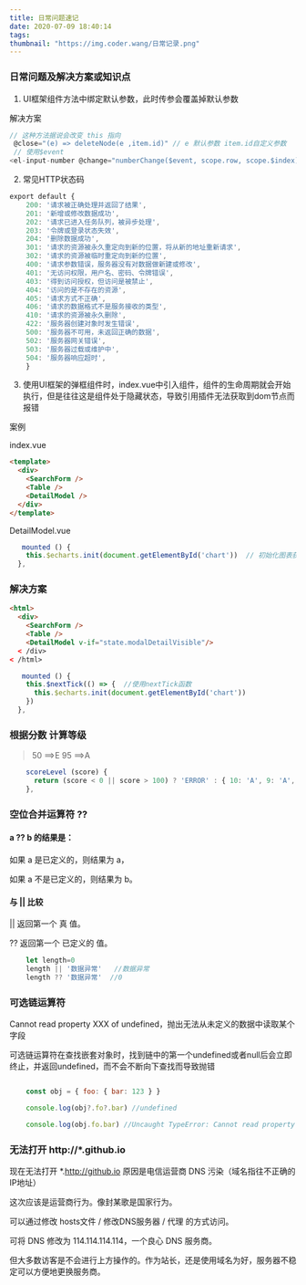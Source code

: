 ```yaml
---
title: 日常问题速记
date: 2020-07-09 18:40:14
tags:
thumbnail: "https://img.coder.wang/日常记录.png"
---
```

### 日常问题及解决方案或知识点

1. UI框架组件方法中绑定默认参数，此时传参会覆盖掉默认参数

解决方案
```js
// 这种方法据说会改变 this 指向
 @close="(e) => deleteNode(e ,item.id)" // e 默认参数 item.id自定义参数
 // 使用$event
<el-input-number @change="numberChange($event, scope.row, scope.$index) " />

```

2. 常见HTTP状态码
```js
export default {  
	200: '请求被正确处理并返回了结果',  
	201: '新增或修改数据成功',  
	202: '请求已进入任务队列，被异步处理',
  	203: '令牌或登录状态失效',
  	204: '删除数据成功',  
	301: '请求的资源被永久重定向到新的位置，将从新的地址重新请求',  
	302: '请求的资源被临时重定向到新的位置',  
	400: '请求参数错误，服务器没有对数据做新建或修改',  
	401: '无访问权限，用户名、密码、令牌错误',  
	403: '得到访问授权，但访问是被禁止',  
	404: '访问的是不存在的资源',  
	405: '请求方式不正确',  
	406: '请求的数据格式不是服务接收的类型',  
	410: '请求的资源被永久删除',  
	422: '服务器创建对象时发生错误',  
	500: '服务器不可用，未返回正确的数据',  
	502: '服务器网关错误',  
	503: '服务器过载或维护中',  
	504: '服务器响应超时', 
	}
```
<!-- more -->

3. 使用UI框架的弹框组件时，index.vue中引入组件，组件的生命周期就会开始执行，但是往往这是组件处于隐藏状态，导致引用插件无法获取到dom节点而报错

案例

index.vue

```html
<template>
  <div>
    <SearchForm />
    <Table />
    <DetailModel />
  </div>
</template>
```

DetailModel.vue

```js
   mounted () {
    this.$echarts.init(document.getElementById('chart'))  // 初始化图表获取dom节点报错
  },
```

### 解决方案
```html
<html>
  <div>
    <SearchForm />
    <Table />
    <DetailModel v-if="state.modalDetailVisible"/>  
  < /div>
< /html>
```

```js
   mounted () {
    this.$nextTick(() => {  //使用nextTick函数
      this.$echarts.init(document.getElementById('chart'))
    })
  },
```
### 根据分数 计算等级
> 50 ==>E
> 95 ==>A
```js
    scoreLevel (score) {
      return (score < 0 || score > 100) ? 'ERROR' : { 10: 'A', 9: 'A', 8: 'B', 7: 'C', 6: 'D' }[~~(score / 10)] || 'E'
    },
```
### 空位合并运算符 ??

#### a ?? b 的结果是：

如果 a 是已定义的，则结果为 a，

如果 a 不是已定义的，则结果为 b。

#### 与 || 比较
|| 返回第一个 真 值。

?? 返回第一个 已定义的 值。

```js
    let length=0
    length || '数据异常'   //数据异常
    length ?? '数据异常'  //0
```
### 可选链运算符

Cannot read property XXX of undefined，抛出无法从未定义的数据中读取某个字段

可选链运算符在查找嵌套对象时，找到链中的第一个undefined或者null后会立即终止，并返回undefined，而不会不断向下查找而导致抛错

```js

    const obj = { foo: { bar: 123 } }

    console.log(obj?.fo?.bar) //undefined

    console.log(obj.fo.bar) //Uncaught TypeError: Cannot read property 'bar' of undefined

```

### 无法打开 http://*.github.io

现在无法打开 *.http://github.io 原因是电信运营商 DNS 污染（域名指往不正确的IP地址）

这次应该是运营商行为。像封某歌是国家行为。

可以通过修改 hosts文件 / 修改DNS服务器 / 代理 的方式访问。

可将 DNS 修改为 114.114.114.114，一个良心 DNS 服务商。

但大多数访客是不会进行上方操作的。作为站长，还是使用域名为好，服务器不稳定可以方便地更换服务商。